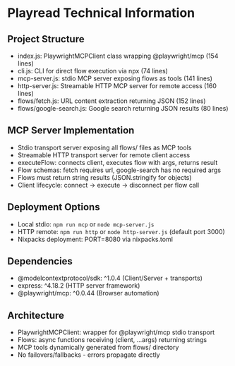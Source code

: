 # Playread Technical Information

## Project Structure
- index.js: PlaywrightMCPClient class wrapping @playwright/mcp (154 lines)
- cli.js: CLI for direct flow execution via npx (74 lines)
- mcp-server.js: stdio MCP server exposing flows as tools (141 lines)
- http-server.js: Streamable HTTP MCP server for remote access (160 lines)
- flows/fetch.js: URL content extraction returning JSON (152 lines)
- flows/google-search.js: Google search returning JSON results (80 lines)

## MCP Server Implementation
- Stdio transport server exposing all flows/ files as MCP tools
- Streamable HTTP transport server for remote client access
- executeFlow: connects client, executes flow with args, returns result
- Flow schemas: fetch requires url, google-search has no required args
- Flows must return string results (JSON.stringify for objects)
- Client lifecycle: connect -> execute -> disconnect per flow call

## Deployment Options
- Local stdio: `npm run mcp` or `node mcp-server.js`
- HTTP remote: `npm run http` or `node http-server.js` (default port 3000)
- Nixpacks deployment: PORT=8080 via nixpacks.toml

## Dependencies
- @modelcontextprotocol/sdk: ^1.0.4 (Client/Server + transports)
- express: ^4.18.2 (HTTP server framework)
- @playwright/mcp: ^0.0.44 (Browser automation)

## Architecture
- PlaywrightMCPClient: wrapper for @playwright/mcp stdio transport
- Flows: async functions receiving (client, ...args) returning strings
- MCP tools dynamically generated from flows/ directory
- No failovers/fallbacks - errors propagate directly
